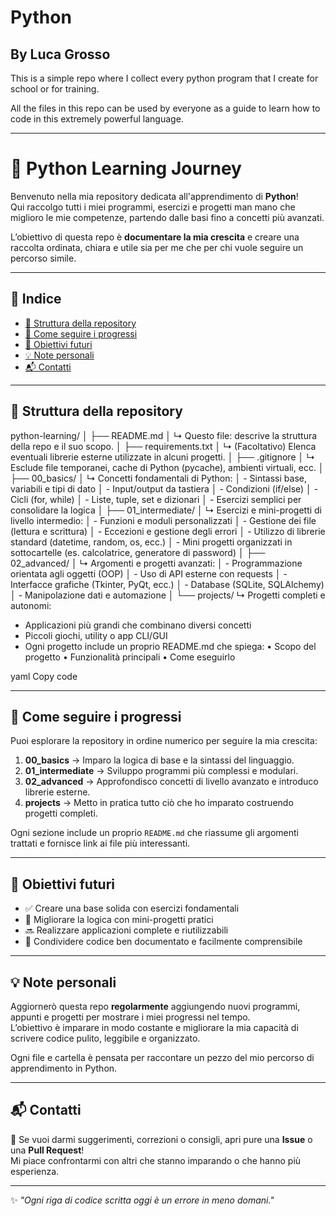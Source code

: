 # Python
## By Luca Grosso

This is a simple repo where I collect every python program that I create for school or for training.

All the files in this repo can be used by everyone as a guide to learn how to code in this extremely powerful language.

---

# 🐍 Python Learning Journey

Benvenuto nella mia repository dedicata all'apprendimento di **Python**!  
Qui raccolgo tutti i miei programmi, esercizi e progetti man mano che miglioro le mie competenze, partendo dalle basi fino a concetti più avanzati.

L’obiettivo di questa repo è **documentare la mia crescita** e creare una raccolta ordinata, chiara e utile sia per me che per chi vuole seguire un percorso simile.

---

## 📖 Indice

- [🧭 Struttura della repository](#-struttura-della-repository)
- [📘 Come seguire i progressi](#-come-seguire-i-progressi)
- [🧩 Obiettivi futuri](#-obiettivi-futuri)
- [💡 Note personali](#-note-personali)
- [📬 Contatti](#-contatti)

---

## 🧭 Struttura della repository

python-learning/
│
├── README.md
│ ↳ Questo file: descrive la struttura della repo e il suo scopo.
│
├── requirements.txt
│ ↳ (Facoltativo) Elenca eventuali librerie esterne utilizzate in alcuni progetti.
│
├── .gitignore
│ ↳ Esclude file temporanei, cache di Python (pycache), ambienti virtuali, ecc.
│
├── 00_basics/
│ ↳ Concetti fondamentali di Python:
│ - Sintassi base, variabili e tipi di dato
│ - Input/output da tastiera
│ - Condizioni (if/else)
│ - Cicli (for, while)
│ - Liste, tuple, set e dizionari
│ - Esercizi semplici per consolidare la logica
│
├── 01_intermediate/
│ ↳ Esercizi e mini-progetti di livello intermedio:
│ - Funzioni e moduli personalizzati
│ - Gestione dei file (lettura e scrittura)
│ - Eccezioni e gestione degli errori
│ - Utilizzo di librerie standard (datetime, random, os, ecc.)
│ - Mini progetti organizzati in sottocartelle (es. calcolatrice, generatore di password)
│
├── 02_advanced/
│ ↳ Argomenti e progetti avanzati:
│ - Programmazione orientata agli oggetti (OOP)
│ - Uso di API esterne con requests
│ - Interfacce grafiche (Tkinter, PyQt, ecc.)
│ - Database (SQLite, SQLAlchemy)
│ - Manipolazione dati e automazione
│
└── projects/
↳ Progetti completi e autonomi:
- Applicazioni più grandi che combinano diversi concetti
- Piccoli giochi, utility o app CLI/GUI
- Ogni progetto include un proprio README.md che spiega:
• Scopo del progetto
• Funzionalità principali
• Come eseguirlo

yaml
Copy code

---

## 📘 Come seguire i progressi

Puoi esplorare la repository in ordine numerico per seguire la mia crescita:

1. **00_basics** → Imparo la logica di base e la sintassi del linguaggio.  
2. **01_intermediate** → Sviluppo programmi più complessi e modulari.  
3. **02_advanced** → Approfondisco concetti di livello avanzato e introduco librerie esterne.  
4. **projects** → Metto in pratica tutto ciò che ho imparato costruendo progetti completi.  

Ogni sezione include un proprio `README.md` che riassume gli argomenti trattati e fornisce link ai file più interessanti.

---

## 🧩 Obiettivi futuri

- ✅ Creare una base solida con esercizi fondamentali  
- 🚧 Migliorare la logica con mini-progetti pratici  
- 🔜 Realizzare applicazioni complete e riutilizzabili  
- 💭 Condividere codice ben documentato e facilmente comprensibile  

---

## 💡 Note personali

Aggiornerò questa repo **regolarmente** aggiungendo nuovi programmi, appunti e progetti per mostrare i miei progressi nel tempo.  
L’obiettivo è imparare in modo costante e migliorare la mia capacità di scrivere codice pulito, leggibile e organizzato.

Ogni file e cartella è pensata per raccontare un pezzo del mio percorso di apprendimento in Python.

---

## 📬 Contatti

💬 Se vuoi darmi suggerimenti, correzioni o consigli, apri pure una **Issue** o una **Pull Request**!  
Mi piace confrontarmi con altri che stanno imparando o che hanno più esperienza.  

---

✨ *"Ogni riga di codice scritta oggi è un errore in meno domani."*
